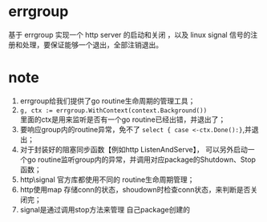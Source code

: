 # errgroup

基于 errgroup 实现一个 http server 的启动和关闭 ，以及 linux signal 信号的注册和处理，要保证能够一个退出，全部注销退出。

# note

1. errgroup给我们提供了go routine生命周期的管理工具；
2. `g, ctx := errgroup.WithContext(context.Background())`  
里面的ctx是用来监听是否有一个go routine已经出错，并退出了；
3. 要响应group内的routine异常，免不了 `select { case <-ctx.Done():}`,并退出；
4. 对于封装好的阻塞同步函数【例如http ListenAndServe】，
可以另外启动一个go routine监听group内的异常，并调用对应package的Shutdown、Stop函数；
5. http\signal 官方库都使用不同的 routine生命周期管理；
6. http使用map 存储conn的状态，shoudown时检查conn状态，来判断是否关闭完；
7. signal是通过调用stop方法来管理 自己package创建的

